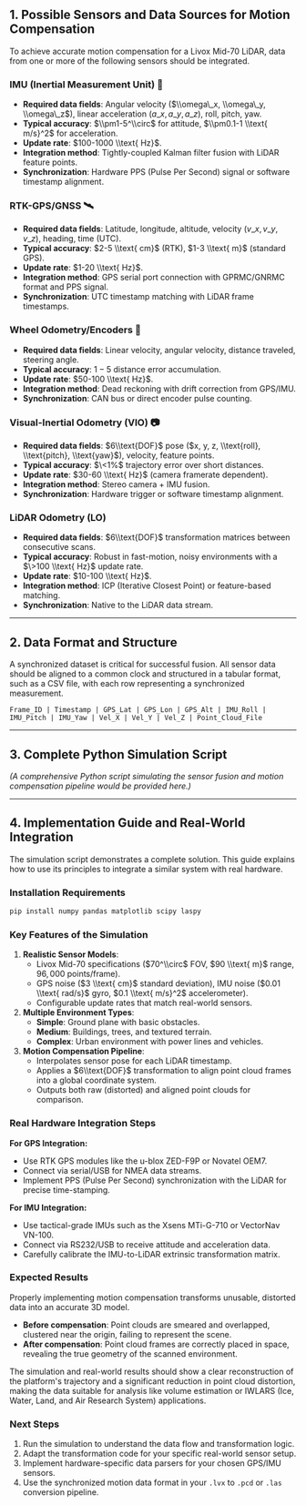 ## 1\. Possible Sensors and Data Sources for Motion Compensation

To achieve accurate motion compensation for a Livox Mid-70 LiDAR, data from one or more of the following sensors should be integrated.

### **IMU (Inertial Measurement Unit)** 🧭

  * **Required data fields**: Angular velocity ($\\omega\_x, \\omega\_y, \\omega\_z$), linear acceleration ($a\_x, a\_y, a\_z$), roll, pitch, yaw.
  * **Typical accuracy**: $\\pm1-5^\\circ$ for attitude, $\\pm0.1-1 \\text{ m/s}^2$ for acceleration.
  * **Update rate**: $100-1000 \\text{ Hz}$.
  * **Integration method**: Tightly-coupled Kalman filter fusion with LiDAR feature points.
  * **Synchronization**: Hardware PPS (Pulse Per Second) signal or software timestamp alignment.

### **RTK-GPS/GNSS** 🛰️

  * **Required data fields**: Latitude, longitude, altitude, velocity ($v\_x, v\_y, v\_z$), heading, time (UTC).
  * **Typical accuracy**: $2-5 \\text{ cm}$ (RTK), $1-3 \\text{ m}$ (standard GPS).
  * **Update rate**: $1-20 \\text{ Hz}$.
  * **Integration method**: GPS serial port connection with GPRMC/GNRMC format and PPS signal.
  * **Synchronization**: UTC timestamp matching with LiDAR frame timestamps.

### **Wheel Odometry/Encoders** 🚗

  * **Required data fields**: Linear velocity, angular velocity, distance traveled, steering angle.
  * **Typical accuracy**: $1-5%$ distance error accumulation.
  * **Update rate**: $50-100 \\text{ Hz}$.
  * **Integration method**: Dead reckoning with drift correction from GPS/IMU.
  * **Synchronization**: CAN bus or direct encoder pulse counting.

### **Visual-Inertial Odometry (VIO)** 📷

  * **Required data fields**: $6\\text{DOF}$ pose ($x, y, z, \\text{roll}, \\text{pitch}, \\text{yaw}$), velocity, feature points.
  * **Typical accuracy**: $\<1%$ trajectory error over short distances.
  * **Update rate**: $30-60 \\text{ Hz}$ (camera framerate dependent).
  * **Integration method**: Stereo camera + IMU fusion.
  * **Synchronization**: Hardware trigger or software timestamp alignment.

### **LiDAR Odometry (LO)**

  * **Required data fields**: $6\\text{DOF}$ transformation matrices between consecutive scans.
  * **Typical accuracy**: Robust in fast-motion, noisy environments with a $\>100 \\text{ Hz}$ update rate.
  * **Update rate**: $10-100 \\text{ Hz}$.
  * **Integration method**: ICP (Iterative Closest Point) or feature-based matching.
  * **Synchronization**: Native to the LiDAR data stream.

-----

## 2\. Data Format and Structure

A synchronized dataset is critical for successful fusion. All sensor data should be aligned to a common clock and structured in a tabular format, such as a CSV file, with each row representing a synchronized measurement.

```
Frame_ID | Timestamp | GPS_Lat | GPS_Lon | GPS_Alt | IMU_Roll | IMU_Pitch | IMU_Yaw | Vel_X | Vel_Y | Vel_Z | Point_Cloud_File
```

-----

## 3\. Complete Python Simulation Script

*(A comprehensive Python script simulating the sensor fusion and motion compensation pipeline would be provided here.)*

-----

## 4\. Implementation Guide and Real-World Integration

The simulation script demonstrates a complete solution. This guide explains how to use its principles to integrate a similar system with real hardware.

### **Installation Requirements**

```bash
pip install numpy pandas matplotlib scipy laspy
```

### **Key Features of the Simulation**

1.  **Realistic Sensor Models**:
      * Livox Mid-70 specifications ($70^\\circ$ FOV, $90 \\text{ m}$ range, $96,000$ points/frame).
      * GPS noise ($3 \\text{ cm}$ standard deviation), IMU noise ($0.01 \\text{ rad/s}$ gyro, $0.1 \\text{ m/s}^2$ accelerometer).
      * Configurable update rates that match real-world sensors.
2.  **Multiple Environment Types**:
      * **Simple**: Ground plane with basic obstacles.
      * **Medium**: Buildings, trees, and textured terrain.
      * **Complex**: Urban environment with power lines and vehicles.
3.  **Motion Compensation Pipeline**:
      * Interpolates sensor pose for each LiDAR timestamp.
      * Applies a $6\\text{DOF}$ transformation to align point cloud frames into a global coordinate system.
      * Outputs both raw (distorted) and aligned point clouds for comparison.

### **Real Hardware Integration Steps**

**For GPS Integration:**

  * Use RTK GPS modules like the u-blox ZED-F9P or Novatel OEM7.
  * Connect via serial/USB for NMEA data streams.
  * Implement PPS (Pulse Per Second) synchronization with the LiDAR for precise time-stamping.

**For IMU Integration:**

  * Use tactical-grade IMUs such as the Xsens MTi-G-710 or VectorNav VN-100.
  * Connect via RS232/USB to receive attitude and acceleration data.
  * Carefully calibrate the IMU-to-LiDAR extrinsic transformation matrix.

### **Expected Results**

Properly implementing motion compensation transforms unusable, distorted data into an accurate 3D model.

  * **Before compensation**: Point clouds are smeared and overlapped, clustered near the origin, failing to represent the scene.
  * **After compensation**: Point cloud frames are correctly placed in space, revealing the true geometry of the scanned environment.

The simulation and real-world results should show a clear reconstruction of the platform's trajectory and a significant reduction in point cloud distortion, making the data suitable for analysis like volume estimation or IWLARS (Ice, Water, Land, and Air Research System) applications.

### **Next Steps**

1.  Run the simulation to understand the data flow and transformation logic.
2.  Adapt the transformation code for your specific real-world sensor setup.
3.  Implement hardware-specific data parsers for your chosen GPS/IMU sensors.
4.  Use the synchronized motion data format in your `.lvx` to `.pcd` or `.las` conversion pipeline.